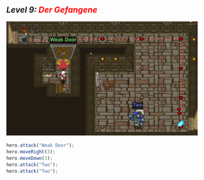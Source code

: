 ## ***Level 9:***  <span style="color: red">***Der Gefangene***

![MyImage](Welt-1-Level-9-1.png)

```Javascript
hero.attack("Weak Door");
hero.moveRight(3);
hero.moveDown(3);
hero.attack("Two");
hero.attack("Two"); 
```